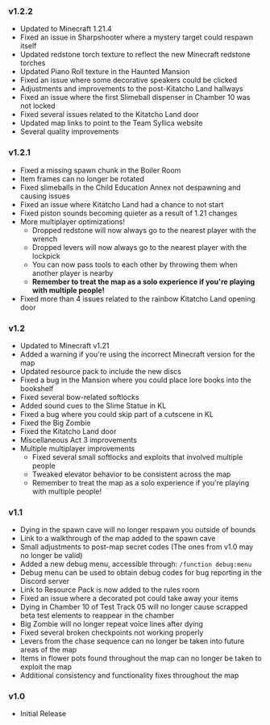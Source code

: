 ### v1.2.2
- Updated to Minecraft 1.21.4
- Fixed an issue in Sharpshooter where a mystery target could respawn itself
- Updated redstone torch texture to reflect the new Minecraft redstone torches
- Updated Piano Roll texture in the Haunted Mansion
- Fixed an issue where some decorative speakers could be clicked
- Adjustments and improvements to the post-Kitatcho Land hallways
- Fixed an issue where the first Slimeball dispenser in Chamber 10 was not locked
- Fixed several issues related to the Kitatcho Land door
- Updated map links to point to the Team Syllica website
- Several quality improvements

### v1.2.1
- Fixed a missing spawn chunk in the Boiler Room
- Item frames can no longer be rotated
- Fixed slimeballs in the Child Education Annex not despawning and causing issues
- Fixed an issue where Kitatcho Land had a chance to not start
- Fixed piston sounds becoming quieter as a result of 1.21 changes
- More multiplayer optimizations!
  - Dropped redstone will now always go to the nearest player with the wrench
  - Dropped levers will now always go to the nearest player with the lockpick
  - You can now pass tools to each other by throwing them when another player is nearby
  - **Remember to treat the map as a solo experience if you're playing with multiple people!**
- Fixed more than 4 issues related to the rainbow Kitatcho Land opening door

### v1.2
- Updated to Minecraft v1.21
- Added a warning if you're using the incorrect Minecraft version for the map
- Updated resource pack to include the new discs
- Fixed a bug in the Mansion where you could place lore books into the bookshelf
- Fixed several bow-related softlocks
- Added sound cues to the Slime Statue in KL
- Fixed a bug where you could skip part of a cutscene in KL
- Fixed the Big Zombie
- Fixed the Kitatcho Land door
- Miscellaneous Act 3 improvements
- Multiple multiplayer improvements
  - Fixed several small softlocks and exploits that involved multiple people
  - Tweaked elevator behavior to be consistent across the map
  - Remember to treat the map as a solo experience if you're playing with multiple people!

### v1.1
- Dying in the spawn cave will no longer respawn you outside of bounds
- Link to a walkthrough of the map added to the spawn cave
- Small adjustments to post-map secret codes (The ones from v1.0 may no longer be valid)
- Added a new debug menu, accessible through: `/function debug:menu`
- Debug menu can be used to obtain debug codes for bug reporting in the Discord server
- Link to Resource Pack is now added to the rules room
- Fixed an issue where a decorated pot could take away your items
- Dying in Chamber 10 of Test Track 05 will no longer cause scrapped beta test elements to reappear in the chamber
- Big Zombie will no longer repeat voice lines after dying
- Fixed several broken checkpoints not working properly
- Levers from the chase sequence can no longer be taken into future areas of the map
- Items in flower pots found throughout the map can no longer be taken to exploit the map
- Additional consistency and functionality fixes throughout the map

### v1.0
- Initial Release